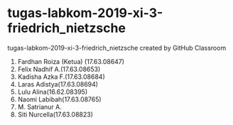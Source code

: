 # tugas-labkom-2019-xi-3-friedrich_nietzsche
tugas-labkom-2019-xi-3-friedrich_nietzsche created by GitHub Classroom
1. Fardhan Roiza (Ketua) (17.63.08647)
2. Felix Nadhif A.(17.63.08653)
3. Kadisha Azka F.(17.63.08684)
4. Laras Adistya(17.63.08694)
5. Lulu Alina(16.62.08395)
6. Naomi Labibah(17.63.08765)
7. M. Satrianur A.
8. Siti Nurcella(17.63.08823)
